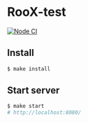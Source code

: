 # RooX-test

[![Node CI](https://github.com/Skenzi/roox-test/workflows/Node%20CI/badge.svg)](https://github.com/Skenzi/roox-test/actions)


## Install
```sh
$ make install
```

## Start server
```sh
$ make start
# http://localhost:8080/
```
